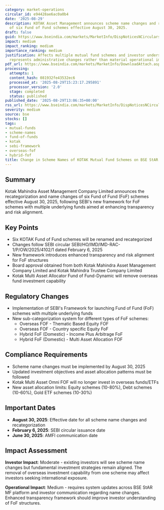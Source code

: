 ```yaml
---
category: market-operations
circular_id: e94428ae6ac0a0b4
date: '2025-08-29'
description: KOTAK Asset Management announces scheme name changes and recategorization
  of six Fund of Fund schemes effective August 30, 2025.
draft: false
guid: https://www.bseindia.com/markets/MarketInfo/DispNoticesNCirculars.aspx?Noticeid={B46A99A7-1432-42E8-8E30-6162B0FDDF10}&noticeno=20250829-42&dt=08/29/2025&icount=42&totcount=55&flag=0
impact: medium
impact_ranking: medium
importance_ranking: medium
justification: Affects multiple mutual fund schemes and investor understanding but
  represents administrative changes rather than material operational impact
pdf_url: https://www.bseindia.com/markets/MarketInfo/DownloadAttach.aspx?id=20250829-42&attachedId=46264425-310e-42ed-846b-6f3a0ef66520
processing:
  attempts: 1
  content_hash: 081932fe43532ec6
  processed_at: '2025-08-29T15:23:17.295891'
  processor_version: '2.0'
  stage: completed
  status: published
published_date: '2025-08-29T13:06:35+00:00'
rss_url: https://www.bseindia.com/markets/MarketInfo/DispNoticesNCirculars.aspx?Noticeid={B46A99A7-1432-42E8-8E30-6162B0FDDF10}&noticeno=20250829-42&dt=08/29/2025&icount=42&totcount=55&flag=0
severity: medium
source: bse
stocks: []
tags:
- mutual-funds
- scheme-names
- fund-of-funds
- kotak
- sebi-framework
- overseas-fof
- hybrid-fof
title: Change in Scheme Names of KOTAK Mutual Fund Schemes on BSE StAR MF Platform
---
```


## Summary

Kotak Mahindra Asset Management Company Limited announces the recategorization and name changes of six Fund of Fund (FoF) schemes effective August 30, 2025, following SEBI's new framework for FoF schemes with multiple underlying funds aimed at enhancing transparency and risk alignment.

## Key Points

- Six KOTAK Fund of Fund schemes will be renamed and recategorized
- Changes follow SEBI circular SEBI/HO/IMD/IMD-RAC-1/P/OW/2025/4102/1 dated February 6, 2025
- New framework introduces enhanced transparency and risk alignment for FoF structures
- Board approval obtained from both Kotak Mahindra Asset Management Company Limited and Kotak Mahindra Trustee Company Limited
- Kotak Multi Asset Allocator Fund of Fund-Dynamic will remove overseas fund investment capability

## Regulatory Changes

- Implementation of SEBI's Framework for launching Fund of Fund (FoF) schemes with multiple underlying funds
- New sub-categorization system for different types of FoF schemes:
  - Overseas FOF - Thematic Based Equity FOF
  - Overseas FOF - Country specific Equity FoF
  - Hybrid FoF (Domestic) - Income Plus Arbitrage FoF
  - Hybrid FoF (Domestic) - Multi Asset Allocation FOF

## Compliance Requirements

- Scheme name changes must be implemented by August 30, 2025
- Updated investment objectives and asset allocation patterns must be followed
- Kotak Multi Asset Omni FOF will no longer invest in overseas funds/ETFs
- New asset allocation limits: Equity schemes (10-80%), Debt schemes (10-60%), Gold ETF schemes (10-30%)

## Important Dates

- **August 30, 2025**: Effective date for all scheme name changes and recategorization
- **February 6, 2025**: SEBI circular issuance date
- **June 30, 2025**: AMFI communication date

## Impact Assessment

**Investor Impact**: Moderate - existing investors will see scheme name changes but fundamental investment strategies remain aligned. The removal of overseas investment capability from one scheme may affect investors seeking international exposure.

**Operational Impact**: Medium - requires system updates across BSE StAR MF platform and investor communication regarding name changes. Enhanced transparency framework should improve investor understanding of FoF structures.